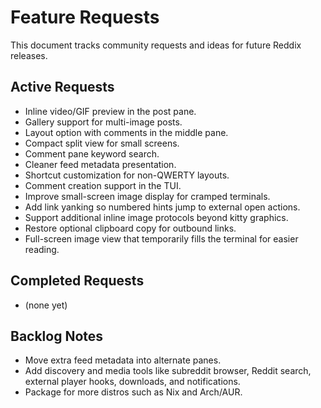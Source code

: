 # Feature Requests

This document tracks community requests and ideas for future Reddix releases.

## Active Requests

- Inline video/GIF preview in the post pane.
- Gallery support for multi-image posts.
- Layout option with comments in the middle pane.
- Compact split view for small screens.
- Comment pane keyword search.
- Cleaner feed metadata presentation.
- Shortcut customization for non-QWERTY layouts.
- Comment creation support in the TUI.
- Improve small-screen image display for cramped terminals.
- Add link yanking so numbered hints jump to external open actions.
- Support additional inline image protocols beyond kitty graphics.
- Restore optional clipboard copy for outbound links.
- Full-screen image view that temporarily fills the terminal for easier reading.

## Completed Requests

- (none yet)

## Backlog Notes

- Move extra feed metadata into alternate panes.
- Add discovery and media tools like subreddit browser, Reddit search, external player hooks, downloads, and notifications.
- Package for more distros such as Nix and Arch/AUR.
